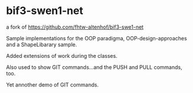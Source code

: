 # bif3-swen1-net

a fork of https://github.com/fhtw-altenhof/bif3-swe1-net

Sample implementations for the OOP paradigma,
OOP-design-approaches and a ShapeLibarary sample.

Added extensions of work during the classes.

Also used to show GIT commands...and the PUSH and PULL commands, too.

Yet annother demo of GIT commands.
